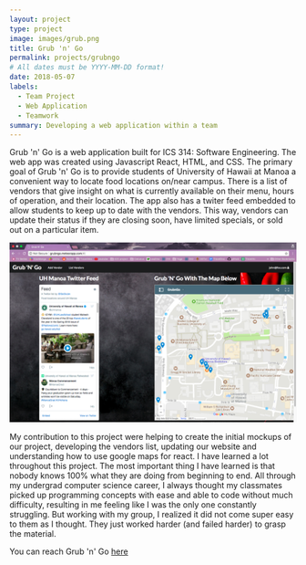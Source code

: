 ```yaml
---
layout: project
type: project
image: images/grub.png
title: Grub 'n' Go
permalink: projects/grubngo
# All dates must be YYYY-MM-DD format!
date: 2018-05-07
labels:
  - Team Project
  - Web Application
  - Teamwork
summary: Developing a web application within a team
---
```

Grub 'n' Go is a web application built for ICS 314: Software Engineering. The web app was created using Javascript React, HTML, and CSS. The primary goal of Grub 'n' Go is to provide students of University of Hawaii at Manoa a convenient way to locate food locations on/near campus. There is a list of vendors that give insight on what is currently available on their menu, hours of operation, and their location. The app also has a twiter feed embedded to allow students to keep up to date with the vendors. This way, vendors can update their status if they are closing soon, have limited specials, or sold out on a particular item. 

  <img class="ui image" src="https://github.com/notyubi/notyubi.github.io/blob/master/images/grubby.png">
  
  My contribution to this project were helping to create the initial mockups of our project, developing the vendors list, updating our website and understanding how to use google maps for react. I have learned a lot throughout this project. The most important thing I have learned is that nobody knows 100% what they are doing from beginning to end. All through my undergrad computer science career, I always thought my classmates picked up programming concepts with ease and able to code without much difficulty, resulting in me feeling like I was the only one constantly struggling. But working with my group, I realized it did not come super easy to them as I thought. They just worked harder (and failed harder) to grasp the material. 
  
  
  You can reach Grub 'n' Go [here](https://github.com/grubngo)

